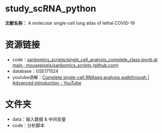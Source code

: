 # study_scRNA_python
**文献名称：** A molecular single-cell lung atlas of lethal COVID-19

# 资源链接
- code：[sanbomics_scripts/single_cell_analysis_complete_class.ipynb at main · mousepixels/sanbomics_scripts (github.com)](https://github.com/mousepixels/sanbomics_scripts/)
- database：GSE171524
- youtube讲解：[Complete single-cell RNAseq analysis walkthrough | Advanced introduction - YouTube](https://www.youtube.com/watch?v=uvyG9yLuNSE)

# 文件夹
- data：输入数据 & 中间变量
- code：分析脚本

